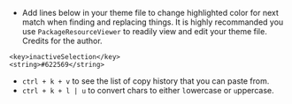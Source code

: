 * Add lines below in your theme file to change highlighted color for next match when finding and replacing things.
It is highly recommanded you use `PackageResourceViewer` to readily view and edit your theme file. Credits for the author.
```curl
<key>inactiveSelection</key>
<string>#622569</string>
```
* `ctrl + k + v` to see the list of copy history that you can paste from.
* `ctrl + k + l | u` to convert chars to either `l`owercase or `u`ppercase.
